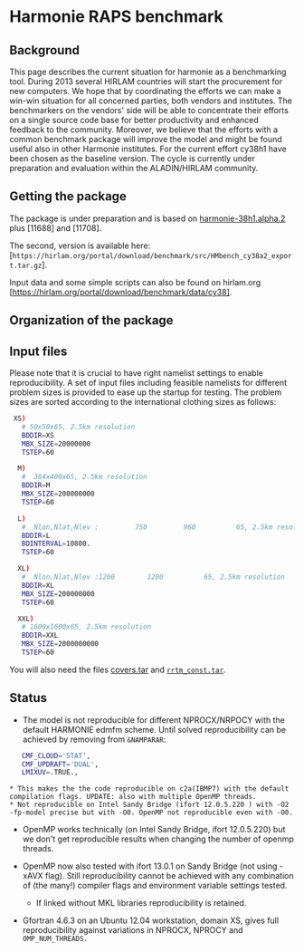 
# Harmonie RAPS benchmark

## Background

This page describes the current situation for harmonie as a benchmarking tool. During 2013 several HIRLAM countries will start the procurement for new computers. We hope that by coordinating the efforts we can make a win-win situation for all concerned parties, both vendors and institutes. The benchmarkers on the vendors' side will be able to concentrate their efforts on a single source code base for better productivity and enhanced feedback to the community. Moreover, we believe that the efforts with a common benchmark package will improve the model and might be found useful also in other Harmonie institutes. For the current effort cy38h1 have been chosen as the baseline version. The cycle is currently under preparation and evaluation within the ALADIN/HIRLAM community.

## Getting the package

The package is under preparation and is based on [harmonie-38h1.alpha.2](tags/harmonie-38h1.alpha.2) plus [11688] and [11708].

The second, version is available here: [`https://hirlam.org/portal/download/benchmark/src/HMbench_cy38a2_export.tar.gz`].

Input data and some simple scripts can also be found on hirlam.org [https://hirlam.org/portal/download/benchmark/data/cy38].

## Organization of the package

## Input files

Please note that it is crucial to have right namelist settings to enable reproducibility. A set of input files including feasible namelists for different problem sizes is provided to ease up the startup for testing. The problem sizes are sorted according to the international clothing sizes as follows:     

```bash
 XS)
   # 50x50x65, 2.5km resolution
   BDDIR=XS
   MBX_SIZE=20000000
   TSTEP=60

  M)
   #  384x400x65, 2.5km resolution
   BDDIR=M
   MBX_SIZE=200000000
   TSTEP=60

  L)
   #  Nlon,Nlat,Nlev :         750         960          65, 2.5km resolution
   BDDIR=L
   BDINTERVAL=10800.
   TSTEP=60

  XL)
   #  Nlon,Nlat,Nlev :1200        1200          65, 2.5km resolution
   BDDIR=XL
   MBX_SIZE=200000000
   TSTEP=60

  XXL)
   # 1600x1600x65, 2.5km resolution
   BDDIR=XXL
   MBX_SIZE=2000000000
   TSTEP=60
```

You will also need the files [covers.tar](https://hirlam.org/portal/download/benchmark/data/cy38/covers.tar) and [`rrtm_const.tar`](https://hirlam.org/portal/download/benchmark/data/cy38/rrtm_const.tar).

## Status

 * The model is not reproducible for different NPROCX/NRPOCY with the default HARMONIE edmfm scheme. Until solved reproducibility can be achieved by removing from `&NAMPARAR`:

```bash
   CMF_CLOUD='STAT',
   CMF_UPDRAFT='DUAL',
   LMIXUV=.TRUE.,
```


    * This makes the the code reproducible on c2a(IBMP7) with the default compilation flags. UPDATE: also with multiple OpenMP threads. 
    * Not reproducible on Intel Sandy Bridge (ifort 12.0.5.220 ) with -O2 -fp-model precise but with -O0. OpenMP not reproducible even with -O0.

 * OpenMP works technically (on Intel Sandy Bridge, ifort 12.0.5.220) but we don't get reproducible results when changing the number of openmp threads.
 * OpenMP now also tested with ifort 13.0.1 on Sandy Bridge (not using -xAVX flag). Still reproducibility cannot be achieved with any combination of (the many!) compiler flags and environment variable settings tested.
   * If linked without MKL libraries reproducibility is retained.

 * Gfortran 4.6.3 on an Ubuntu 12.04 workstation, domain XS, gives full reproducibility against variations in NPROCX, NPROCY and `OMP_NUM_THREADS.`


